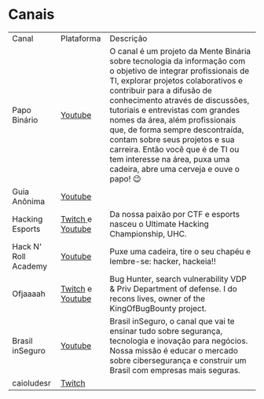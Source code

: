 # Canais

<table>
    <tbody>
        <tr>
            <td>Canal</td>
            <td>Plataforma</td>
            <td>Descrição</td>
        </tr>
        <tr>
            <td>Papo Binário</td>
            <td>
                <a href="https://www.youtube.com/channel/UCuQ8zW9VmVyml7KytSqJDzg">Youtube</a>
            </td>
            <td>O canal é um projeto da Mente Binária sobre tecnologia da informação com o objetivo de integrar profissionais de TI, explorar projetos colaborativos e contribuir para a difusão de conhecimento através de discussões, tutoriais e entrevistas com grandes nomes da área, além profissionais que, de forma sempre descontraída, contam sobre seus projetos e sua carreira. Então você que é de TI ou tem interesse na área, puxa uma cadeira, abre uma cerveja e ouve o papo! 😉</td>
        </tr>
         <tr>
            <td>Guia Anônima</td>
            <td>
                <a href="https://www.youtube.com/channel/UCkfyKm2S5eSurJDt3TATq-A">Youtube</a>
            </td>
            <td></td>
        </tr>
        <tr>
            <td>Hacking Esports</td>
            <td>
               <a href="https://www.twitch.tv/hackingesports"> Twitch </a> e <a href="https://www.youtube.com/channel/UCSjDBJ9bjqZ40yBxv-jukNg">Youtube</a>
            </td>
            <td>Da nossa paixão por CTF e esports nasceu o Ultimate Hacking Championship, UHC.</td>
        </tr>
         <tr>
            <td>
                 Hack N' Roll Academy<a>
            </td>
            <td>
                <a href="https://www.youtube.com/channel/UCcYYP7JizTd24W9Mr7FIhxw">Youtube</a>
            </td>
            <td>Puxe uma cadeira, tire o seu chapéu e lembre-se: hacker, hackeia!!</td>
        </tr>
        <tr>
            <td>Ofjaaaah</td>
            <td>
                <a href="https://www.twitch.tv/ofjaaaah"> Twitch</a> e <a href="https://www.youtube.com/c/OFJAAAH">Youtube</a>
            </td>
            <td>Bug Hunter, search vulnerability VDP & Priv Department of defense. I do recons lives, owner of the KingOfBugBounty project.</td>
        </tr>
        <tr>
            <td>Brasil inSeguro</td>
            <td>
                <a href="https://www.youtube.com/c/BrasilinSeguro"> Youtube</a>
            </td>
            <td>
                Brasil inSeguro, o canal que vai te ensinar tudo sobre segurança, tecnologia e inovação para negócios. Nossa missão é educar o mercado sobre cibersegurança e construir um Brasil com empresas mais seguras. 
            </td>
        </tr>
        <tr>
            <td>caioludesr</td>
            <td>
                <a href="https://www.twitch.tv/caioluders">Twitch</a>
            </td>
            <td></td>
        </tr>
    </tbody>

</table>
